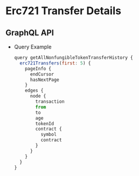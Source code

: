 
# Erc721 Transfer Details

## GraphQL API

- Query Example
  ```javascript
  query getAllNonfungibleTokenTransferHistory {
    erc721Transfers(first: 5) {
      pageInfo {
        endCursor
        hasNextPage
      }
      edges {
        node {
          transaction
          from
          to
          age
          tokenId
          contract {
            symbol
            contract
          }
        }
      }
    }
  }
  ```
